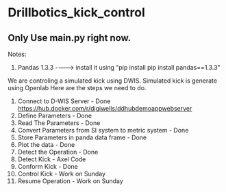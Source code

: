 # Drillbotics_kick_control
## Only Use main.py right now. 


Notes:

1. Pandas 1.3.3 ----> install it using "pip install pip install pandas==1.3.3"

We are controling a simulated kick using DWIS. Simulated kick is generate using Openlab
Here are the steps we need to do. 

1. Connect to D-WIS Server  - Done
   https://hub.docker.com/r/digiwells/ddhubdemoappwebserver
2. Define Parameters - Done
3. Read The Parameters - Done
4. Convert Parameters from SI system to metric system  - Done
5. Store Parameters in panda data frame - Done
6. Plot the data - Done
7. Detect the Operation  - Done
8. Detect Kick - Axel Code
9. Conform Kick - Done
10. Control Kick - Work on Sunday
11. Resume Operation - Work on Sunday
